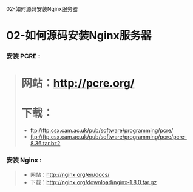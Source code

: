 02-如何源码安装Nginx服务器

# 02-如何源码安装Nginx服务器

### 安装 PCRE :
> # 网站：http://pcre.org/   
> # 下载：
> - ftp://ftp.csx.cam.ac.uk/pub/software/programming/pcre/
> - ftp://ftp.csx.cam.ac.uk/pub/software/programming/pcre/pcre-8.36.tar.bz2

### 安装 Nginx :
> + 网站：http://nginx.org/en/docs/
> + 下载：http://nginx.org/download/nginx-1.8.0.tar.gz

